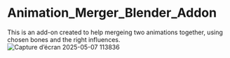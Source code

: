# Animation_Merger_Blender_Addon
This is an add-on created to help mergeing two animations together, using chosen bones and the right influences. 
![Capture d’écran 2025-05-07 113836](https://github.com/user-attachments/assets/2db8410f-a17a-4169-b981-801a28c37e9d)
